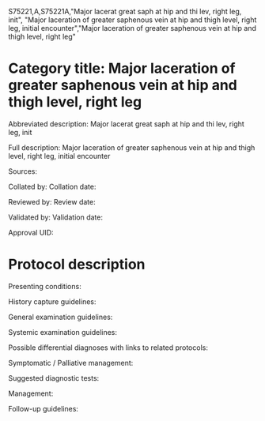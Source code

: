 S75221,A,S75221A,"Major lacerat great saph at hip and thi lev, right leg, init", "Major laceration of greater saphenous vein at hip and thigh level, right leg, initial encounter","Major laceration of greater saphenous vein at hip and thigh level, right leg"
# Category title: Major laceration of greater saphenous vein at hip and thigh level, right leg

Abbreviated description: Major lacerat great saph at hip and thi lev, right leg, init

Full description: Major laceration of greater saphenous vein at hip and thigh level, right leg, initial encounter

Sources:

Collated by:
Collation date:

Reviewed by:
Review date:

Validated by:
Validation date:

Approval UID:

# Protocol description

Presenting conditions:

History capture guidelines:

General examination guidelines:

Systemic examination guidelines:

Possible differential diagnoses with links to related protocols:

Symptomatic / Palliative management:

Suggested diagnostic tests:

Management:

Follow-up guidelines:

